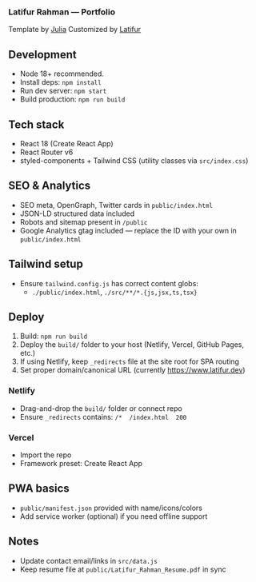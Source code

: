 ### Latifur Rahman — Portfolio

Template by <a href="https://www.juliacodes.com">Julia</a>
Customized by <a href="https://www.latifur.dev">Latifur</a>

## Development

- Node 18+ recommended.
- Install deps: `npm install`
- Run dev server: `npm start`
- Build production: `npm run build`

## Tech stack

- React 18 (Create React App)
- React Router v6
- styled-components + Tailwind CSS (utility classes via `src/index.css`)

## SEO & Analytics

- SEO meta, OpenGraph, Twitter cards in `public/index.html`
- JSON-LD structured data included
- Robots and sitemap present in `/public`
- Google Analytics gtag included — replace the ID with your own in `public/index.html`

## Tailwind setup

- Ensure `tailwind.config.js` has correct content globs:
  - `./public/index.html`, `./src/**/*.{js,jsx,ts,tsx}`

## Deploy

1. Build: `npm run build`
2. Deploy the `build/` folder to your host (Netlify, Vercel, GitHub Pages, etc.)
3. If using Netlify, keep `_redirects` file at the site root for SPA routing
4. Set proper domain/canonical URL (currently https://www.latifur.dev)

### Netlify

- Drag-and-drop the `build/` folder or connect repo
- Ensure `_redirects` contains: `/*  /index.html  200`

### Vercel

- Import the repo
- Framework preset: Create React App

## PWA basics

- `public/manifest.json` provided with name/icons/colors
- Add service worker (optional) if you need offline support

## Notes

- Update contact email/links in `src/data.js`
- Keep resume file at `public/Latifur_Rahman_Resume.pdf` in sync
